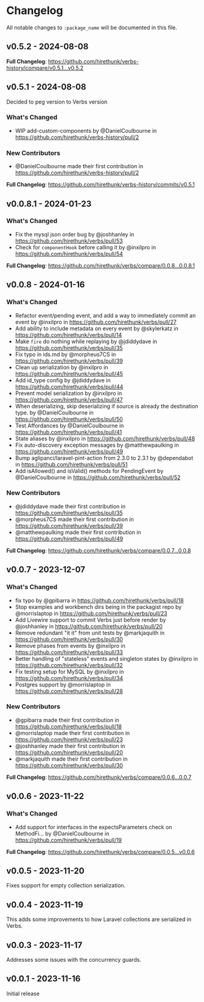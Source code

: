 # Changelog

All notable changes to `:package_name` will be documented in this file.

## v0.5.2 - 2024-08-08

**Full Changelog**: https://github.com/hirethunk/verbs-history/compare/v0.5.1...v0.5.2

## v0.5.1 - 2024-08-08

Decided to peg version to Verbs version

### What's Changed

* WIP add-custom-components by @DanielCoulbourne in https://github.com/hirethunk/verbs-history/pull/2

### New Contributors

* @DanielCoulbourne made their first contribution in https://github.com/hirethunk/verbs-history/pull/2

**Full Changelog**: https://github.com/hirethunk/verbs-history/commits/v0.5.1

## v0.0.8.1 - 2024-01-23

### What's Changed

* Fix the mysql json order bug by @joshhanley in https://github.com/hirethunk/verbs/pull/53
* Check for `componentHook` before calling it by @inxilpro in https://github.com/hirethunk/verbs/pull/54

**Full Changelog**: https://github.com/hirethunk/verbs/compare/0.0.8...0.0.8.1

## v0.0.8 - 2024-01-16

### What's Changed

* Refactor event/pending event, and add a way to immediately commit an event by @inxilpro in https://github.com/hirethunk/verbs/pull/27
* Add ability to include metadata on every event by @skylerkatz in https://github.com/hirethunk/verbs/pull/14
* Make `fire` do nothing while replaying by @jdiddydave in https://github.com/hirethunk/verbs/pull/35
* Fix typo in ids.md by @morpheus7CS in https://github.com/hirethunk/verbs/pull/39
* Clean up serialization by @inxilpro in https://github.com/hirethunk/verbs/pull/45
* Add id_type config by @jdiddydave in https://github.com/hirethunk/verbs/pull/44
* Prevent model serialization by @inxilpro in https://github.com/hirethunk/verbs/pull/47
* When deserializing, skip deserializing if source is already the destination type. by @DanielCoulbourne in https://github.com/hirethunk/verbs/pull/50
* Test Affordances by @DanielCoulbourne in https://github.com/hirethunk/verbs/pull/41
* State aliases by @inxilpro in https://github.com/hirethunk/verbs/pull/48
* Fix auto-discovery exception messages by @matthewpaulking in https://github.com/hirethunk/verbs/pull/49
* Bump aglipanci/laravel-pint-action from 2.3.0 to 2.3.1 by @dependabot in https://github.com/hirethunk/verbs/pull/51
* Add isAllowed() and isValid() methods for PendingEvent by @DanielCoulbourne in https://github.com/hirethunk/verbs/pull/52

### New Contributors

* @jdiddydave made their first contribution in https://github.com/hirethunk/verbs/pull/35
* @morpheus7CS made their first contribution in https://github.com/hirethunk/verbs/pull/39
* @matthewpaulking made their first contribution in https://github.com/hirethunk/verbs/pull/49

**Full Changelog**: https://github.com/hirethunk/verbs/compare/0.0.7...0.0.8

## v0.0.7 - 2023-12-07

### What's Changed

* fix typo by @gpibarra in https://github.com/hirethunk/verbs/pull/18
* Stop examples and workbench dirs being in the packagist repo by @morrislaptop in https://github.com/hirethunk/verbs/pull/23
* Add Livewire support to commit Verbs just before render by @joshhanley in https://github.com/hirethunk/verbs/pull/20
* Remove redundant "it it" from unit tests by @markjaquith in https://github.com/hirethunk/verbs/pull/30
* Remove phases from events by @inxilpro in https://github.com/hirethunk/verbs/pull/33
* Better handling of "stateless" events and singleton states by @inxilpro in https://github.com/hirethunk/verbs/pull/32
* Fix testing setup for MySQL by @inxilpro in https://github.com/hirethunk/verbs/pull/34
* Postgres support by @morrislaptop in https://github.com/hirethunk/verbs/pull/28

### New Contributors

* @gpibarra made their first contribution in https://github.com/hirethunk/verbs/pull/18
* @morrislaptop made their first contribution in https://github.com/hirethunk/verbs/pull/23
* @joshhanley made their first contribution in https://github.com/hirethunk/verbs/pull/20
* @markjaquith made their first contribution in https://github.com/hirethunk/verbs/pull/30

**Full Changelog**: https://github.com/hirethunk/verbs/compare/0.0.6...0.0.7

## v0.0.6 - 2023-11-22

### What's Changed

- Add support for interfaces in the expectsParameters check on MethodFi… by @DanielCoulbourne in https://github.com/hirethunk/verbs/pull/19

**Full Changelog**: https://github.com/hirethunk/verbs/compare/0.0.5...v0.0.6

## v0.0.5 - 2023-11-20

Fixes support for empty collection serialization.

## v0.0.4 - 2023-11-19

This adds some improvements to how Laravel collections are serialized in Verbs.

## v0.0.3 - 2023-11-17

Addresses some issues with the concurrency guards.

## v0.0.1 - 2023-11-16

Initial release
